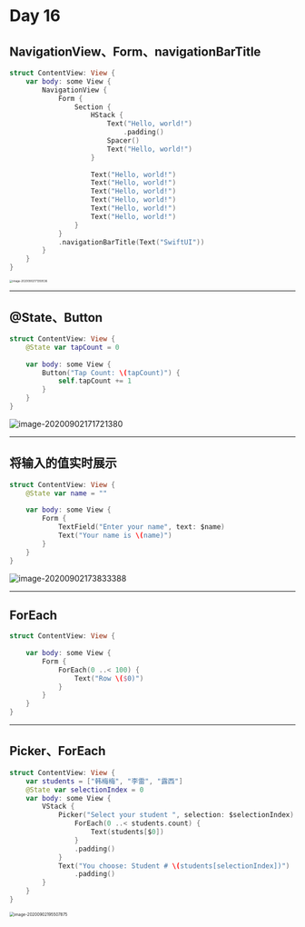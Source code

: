 # Day 16

## NavigationView、Form、navigationBarTitle

```swift
struct ContentView: View {
    var body: some View {
        NavigationView {
            Form {
                Section {
                    HStack {
                        Text("Hello, world!")
                            .padding()
                        Spacer()
                        Text("Hello, world!")
                    }
                    
                    Text("Hello, world!")
                    Text("Hello, world!")
                    Text("Hello, world!")
                    Text("Hello, world!")
                    Text("Hello, world!")
                    Text("Hello, world!")
                }
            }
            .navigationBarTitle(Text("SwiftUI"))
        }
    }
}
```

<img src="https://tva1.sinaimg.cn/large/007S8ZIlly1gicfa2wnfvj30u01sx0vs.jpg" alt="image-20200902171359536" style="zoom:33%;" />

---

## @State、Button

```swift
struct ContentView: View {
    @State var tapCount = 0
    
    var body: some View {
        Button("Tap Count: \(tapCount)") {
            self.tapCount += 1
        }
    }
}
```

![image-20200902171721380](https://tva1.sinaimg.cn/large/007S8ZIlly1gicfdioc55j309z0kk3ys.jpg)

---

## 将输入的值实时展示

```swift
struct ContentView: View {
    @State var name = ""
    
    var body: some View {
        Form {
            TextField("Enter your name", text: $name)
            Text("Your name is \(name)")
        }
    }
}
```

![image-20200902173833388](https://tva1.sinaimg.cn/large/007S8ZIlly1gicfzkh4hzj30at0nlab2.jpg)

---

## ForEach

```swift
struct ContentView: View {
    
    var body: some View {
        Form {
            ForEach(0 ..< 100) {
                Text("Row \($0)")
            }
        }
    }
}
```

---

## Picker、ForEach

```swift
struct ContentView: View {
    var students = ["韩梅梅", "李雷", "露西"]
    @State var selectionIndex = 0
    var body: some View {
        VStack {
            Picker("Select your student ", selection: $selectionIndex) {
                ForEach(0 ..< students.count) {
                    Text(students[$0])
                }
                .padding()
            }
            Text("You choose: Student # \(students[selectionIndex])")
                .padding()
        }
    }
}
```

<img src="https://tva1.sinaimg.cn/large/007S8ZIlly1gicjxq3kf9j30m615eaej.jpg" alt="image-20200902195507875" style="zoom:50%;" />

